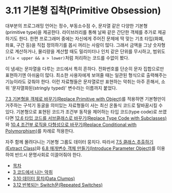 # 3.11 기본형 집착(Primitive Obsession)
대부분의 프로그래밍 언어는 정수, 부동소수점 수, 문자열 같은 다양한 기본형(primitive type)을 제공한다. 라이브러리를 통해 날짜 같은 간단한 객체를 추가로 제공하기도 한다. 한편 프로그래머 중에는 자신에게 주어진 문제에 딱 맞는 기초 타입(화폐, 좌표, 구간 등)을 직접 정의하기를 몹시 꺼리는 사람이 많다. 그래서 금액을 그냥 숫자형으로 계산하거나, 물리량을 계산할 때도 밀리미터나 인치 같은 단위를 무시하고, 범위도 `if(a < upper && a > lower)`처럼 처리하는 코드를 수없이 봤다.

이 냄새는 문자열을 다루는 코드에서 특히 흔하다. 전화번호를 단순히 문자 집합으로만 표현하기엔 아쉬움이 많다. 최소한 사용자에게 보여줄 때는 일관된 형식으로 출력해주는 기능이라도 갖춰야 한다. 이런 자료형들은 문자열로만 표현하는 악취는 아주 흔해서, 소위 '문자열화된(stringly typed)' 변수라는 이름까지 붙었다.

[7.3 기본형을 객체로 바꾸기(Replace Primitive with Object)](https://github.com/wonder13662/refactoring-v2/blob/writing/chapter07/7-3.md)를 적용하면 기본형만이 거주하는 구석기 동굴을 의미있는 자료형들이 사는 최신 온돌식 코드로 탈바꿈시킬 수 있다. 기본형으로 표현된 코드가 조건부 동작을 제어하는 타입 코드(type code)로 쓰였다면 [12.6 타입 코드를 서브클래스로 바꾸기(Replace Type Code with Subclasses)](https://github.com/wonder13662/refactoring-v2/blob/writing/chapter12/12-6.md)와 [10.4 조건부 로직을 다형성으로 바꾸기(Replace Conditional with Polymorphism)](https://github.com/wonder13662/refactoring-v2/blob/writing/chapter10/10-4.md)를 차례로 적용한다.

자주 함께 몰려다니는 기본형 그룹도 데이터 뭉치다. 따라서 [7.5 클래스 추출하기(Extract Class)](https://github.com/wonder13662/refactoring-v2/blob/writing/chapter07/7-5.md)와 [6.8 매개변수 객체 만들기(Introduce Parameter Object)](https://github.com/wonder13662/refactoring-v2/blob/writing/chapter06/6-8.md)를 이용하여 반드시 문명사회로 이끌어줘야 한다.

- [목차](https://github.com/wonder13662/refactoring-v2/blob/writing/README.md)
- [3 코드에서 나는 악취](https://github.com/wonder13662/refactoring-v2/blob/writing/chapter03)
- [3.10 데이터 뭉치(Data Clumps)](https://github.com/wonder13662/refactoring-v2/blob/writing/chapter03/3-10.md)
- [3.12 반복되는 Switch문(Repeated Switches)](https://github.com/wonder13662/refactoring-v2/blob/writing/chapter03/3-12.md)